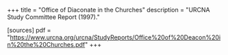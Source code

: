 +++
title = "Office of Diaconate in the Churches"
description = "URCNA Study Committee Report (1997)."

[sources]
pdf = "https://www.urcna.org/urcna/StudyReports/Office%20of%20Deacon%20in%20the%20Churches.pdf"
+++
